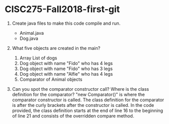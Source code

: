 # CISC275-Fall2018-first-git
1. Create java files to make this code compile and run.
	- Animal.java
	- Dog.java	

2. What five objects are created in the main?
	1. Array List of dogs
	2. Dog object with name "Fido" who has 4 legs
	3. Dog object with name "Fido" who has 3 legs
	4. Dog object with name "Alfie" who has 4 legs
	5. Comparator of Animal objects

3. Can you spot the comparator constructor call? Where is the class definition for the comparator?
	"new Comparator<Animal>()" is where the comparator constructor is called. The class definition for the comparator is after the curly brackets after the constructor is called. In the code provided, the class definition starts at the end of line 16 to the beginning of line 21 and consists of the overridden compare method.  
